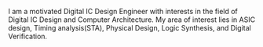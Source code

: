 I am a motivated Digital IC Design Engineer with interests in the field of Digital IC Design and Computer Architecture.
My area of interest lies in ASIC design, Timing analysis(STA), Physical Design, Logic Synthesis, and Digital Verification.


